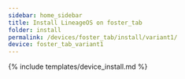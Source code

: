 ```yaml
---
sidebar: home_sidebar
title: Install LineageOS on foster_tab
folder: install
permalink: /devices/foster_tab/install/variant1/
device: foster_tab_variant1
---
```

{% include templates/device_install.md %}
